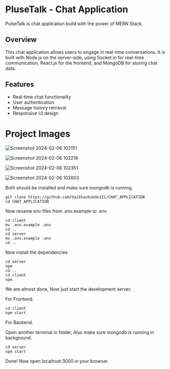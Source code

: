 # PluseTalk - Chat Application 
PulseTalk is chat application build with the power of MERN Stack.

## Overview

This chat application allows users to engage in real-time conversations. It is built with Node.js on the server-side, using Socket.io for real-time communication, React.js for the frontend, and MongoDB for storing chat data.

## Features

- Real-time chat functionality
- User authentication
- Message history retrieval
- Responsive UI design


# Project Images

![Screenshot 2024-02-06 102151](https://github.com/VaibhavKubde121/CHAT_APPLICATION/assets/113769045/9bebe91a-a3a6-48d6-85e2-80c9d5f5c1f6)

![Screenshot 2024-02-06 102218](https://github.com/VaibhavKubde121/CHAT_APPLICATION/assets/113769045/eff378fe-31ea-4ec0-8fd4-c42bd5612f33)

![Screenshot 2024-02-06 102351](https://github.com/VaibhavKubde121/CHAT_APPLICATION/assets/113769045/d4d3d46f-ab39-45e8-88eb-67d087506f23)

![Screenshot 2024-02-06 102603](https://github.com/VaibhavKubde121/CHAT_APPLICATION/assets/113769045/ed584cd2-ec78-4594-adf7-8c1357fae172)



Both should be installed and make sure mongodb is running.

```shell
git clone https://github.com/VaibhavKubde121/CHAT_APPLICATION
cd CHAT_APPLICATION
```
Now rename env files from .env.example to .env
```shell
cd client
mv .env.example .env
cd ..
cd server
mv .env.example .env
cd ..
```

Now install the dependencies
```shell
cd server
npm
cd ..
cd client
npm
```
We are almost done, Now just start the development server.

For Frontend.
```shell
cd client
npm start
```
For Backend.

Open another terminal in folder, Also make sure mongodb is running in background.
```shell
cd server
npm start
```

Done! Now open localhost:3000 in your browser.
